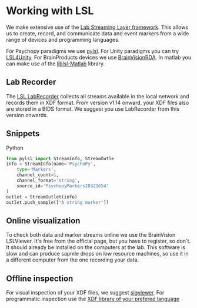 # Working with LSL
We make extensive use of the [Lab Streaming Layer framework](https://labstreaminglayer.readthedocs.io/index.html). This allows us to create, record, and communicate data and event markers from a wide range of devices and programming languages.

For Psychopy paradigms we use [pylsl](https://github.com/chkothe/pylsl).
For Unity paradigms you can try [LSL4Unity](https://github.com/labstreaminglayer/LSL4Unity).
For BrainProducts devices we use [BrainVisionRDA](https://github.com/brain-products/LSL-BrainVisionRDA).
In matlab you can make use of the [liblsl-Matlab](https://github.com/labstreaminglayer/liblsl-Matlab) library.

## Lab Recorder

The [LSL LabRecorder](https://github.com/labstreaminglayer/App-LabRecorder) collects all streams available in the local network and records them in XDF format. From version v1.14 onward, your XDF files also are stored in a BIDS format. We suggest you use LabRecorder from this version onwards.

## Snippets

Python
```python
from pylsl import StreamInfo, StreamOutle
info = StreamInfo(name='PsychoPy',
    type='Markers',
    channel_count=1,
    channel_format='string',
    source_id='PsychopyMarkersID321654'
)
outlet = StreamOutlet(info)
outlet.push_sample(["A string marker"])
```

## Online visualization
To check both data and marker streams online we use the BrainVision LSLViewer. It's free from the official page, but you have to register, so don't. It should already be installed on the computers at the lab. 
This software is slow and can produce sapmle drops on low resource machines, so use it in a different computer from the one recording your data.

## Offline inspection
For visual inspection of your XDF files, we suggest [sigviewer](https://github.com/cbrnr/sigviewer). For programmatic inspection use the [XDF library of your prefered language](https://github.com/sccn/xdf)
